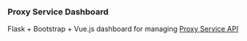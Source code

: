 ### Proxy Service Dashboard

Flask + Bootstrap + Vue.js dashboard for managing [Proxy Service API](https://github.com/merfrei/proxy-service) 
